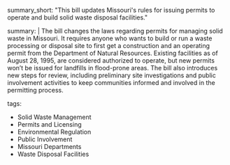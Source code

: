 summary_short: "This bill updates Missouri's rules for issuing permits to operate and build solid waste disposal facilities."

summary: |
  The bill changes the laws regarding permits for managing solid waste in Missouri. It requires anyone who wants to build or run a waste processing or disposal site to first get a construction and an operating permit from the Department of Natural Resources. Existing facilities as of August 28, 1995, are considered authorized to operate, but new permits won’t be issued for landfills in flood-prone areas. The bill also introduces new steps for review, including preliminary site investigations and public involvement activities to keep communities informed and involved in the permitting process.

tags:
  - Solid Waste Management
  - Permits and Licensing
  - Environmental Regulation
  - Public Involvement
  - Missouri Departments
  - Waste Disposal Facilities
